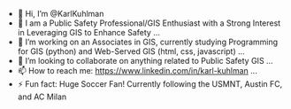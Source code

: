 - 👋 Hi, I’m @KarlKuhlman
- 👀 I am a Public Safety Professional/GIS Enthusiast with a Strong Interest in Leveraging GIS to Enhance Safety ...
- 🌱 I’m working on an Associates in GIS, currently studying Programming for GIS (python) and Web-Served GIS (html, css, javascript) ...
- 💞️ I’m looking to collaborate on anything related to Public Safety GIS ... 
- 📫 How to reach me: https://www.linkedin.com/in/karl-kuhlman ...
- ⚡ Fun fact: Huge Soccer Fan!  Currently following the USMNT, Austin FC, and AC Milan

<!---
KarlKuhlman/KarlKuhlman is a ✨ special ✨ repository because its `README.md` (this file) appears on your GitHub profile.
You can click the Preview link to take a look at your changes.
--->
